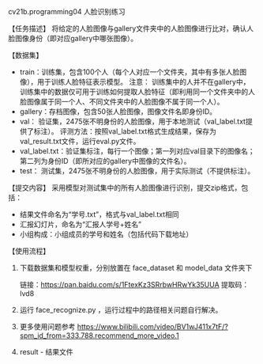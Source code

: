 cv21b.programming04 人脸识别练习

【任务描述】
将给定的人脸图像与gallery文件夹中的人脸图像进行比对，确认人脸图像身份（即对应gallery中哪张图像）。

【数据集】
- train：训练集，包含100个人（每个人对应一个文件夹，其中有多张人脸图像），用于训练人脸特征表示模型。
注意： 训练集中的人并不在gallery中， 训练集中的数据仅可用于训练如何提取人脸特征（即利用同一个文件夹中的人脸图像属于同一个人、不同文件夹中的人脸图像不属于同一个人）。
- gallery：存档图像，包含50张人脸图像，图像文件名即身份ID。
- val： 验证集，2475张不明身份的人脸图像，用于本地测试（val_label.txt提供了标注）。
评测方法：按照val_label.txt格式生成结果，保存为val_result.txt文件，运行eval.py文件。
- val_label.txt：验证集标注，每行一个图像；第一列对应val目录下的图像名；第二列为身份ID（即所对应的gallery中图像的文件名）。
- test： 测试集，2475张不明身份的人脸图像，用于实际测试（不提供标注）。

【提交内容】
采用模型对测试集中的所有人脸图像进行识别，提交zip格式，包括：
   - 结果文件命名为“学号.txt”，格式与val_label.txt相同
   - 汇报幻灯片，命名为“汇报人学号+姓名”
   - 小组构成：小组成员的学号和姓名（包括代码下载地址）

【使用流程】

1. 下载数据集和模型权重，分别放置在 face_dataset 和 model_data 文件夹下

   链接：https://pan.baidu.com/s/1FtexKz3SRrbwHRwYk35UUA 
   提取码：lvd8

2. 运行 face_recognize.py ，运行过程中的路径相关问题自行解决。

3. 更多使用问题参考
   https://www.bilibili.com/video/BV1wJ411x7tF/?spm_id_from=333.788.recommend_more_video.1
   
4. result - 结果文件

